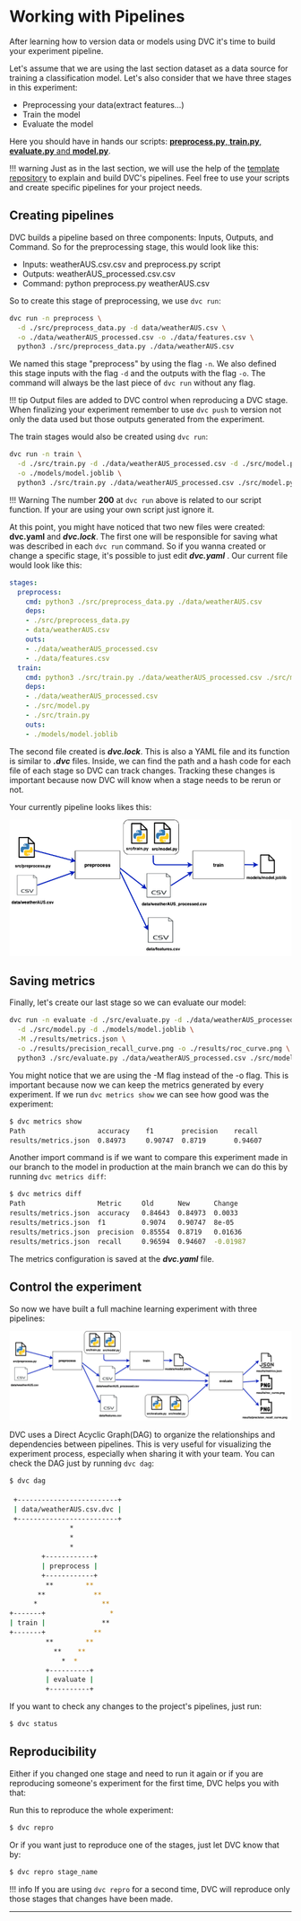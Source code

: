 # Working with Pipelines

After learning how to version data or models using DVC it's time to build your experiment pipeline.

Let's assume that we are using the last section dataset as a data source for training a classification model. Let's also consider that we have three stages in this experiment:

- Preprocessing your data(extract features...)
- Train the model
- Evaluate the model

Here you should have in hands our scripts: [**preprocess.py**, **train.py**, **evaluate.py** and **model.py**](https://github.com/mlops-guide/dvc-gitactions/tree/master/src).

!!! warning
    Just as in the last section, we will use the help of the [template repository](https://github.com/mlops-guide/dvc-gitactions) to explain and build DVC's pipelines. Feel free to use your scripts and create specific pipelines for your project needs.

## Creating pipelines

DVC builds a pipeline based on three components: Inputs, Outputs, and Command. So for the preprocessing stage, this would look like this:

 - Inputs: weatherAUS.csv.csv and preprocess.py script
 - Outputs: weatherAUS_processed.csv.csv
 - Command: python preprocess.py weatherAUS.csv

So to create this stage of preprocessing, we use ```dvc run```:

```bash
dvc run -n preprocess \
  -d ./src/preprocess_data.py -d data/weatherAUS.csv \
  -o ./data/weatherAUS_processed.csv -o ./data/features.csv \
  python3 ./src/preprocess_data.py ./data/weatherAUS.csv
```

We named this stage "preprocess" by using the flag ```-n```. We also defined this stage inputs with the flag ```-d``` and the outputs with the flag ```-o```. The command will always be the last piece of ```dvc run``` without any flag.

!!! tip
    Output files are added to DVC control when reproducing a DVC stage. When finalizing your experiment remember to use ```dvc push``` to version not only the data used but those outputs generated from the experiment.

The train stages would also be created using ```dvc run```:

```bash
dvc run -n train \
  -d ./src/train.py -d ./data/weatherAUS_processed.csv -d ./src/model.py \
  -o ./models/model.joblib \
  python3 ./src/train.py ./data/weatherAUS_processed.csv ./src/model.py 200
```

!!! Warning
    The number **200** at ```dvc run``` above is related to our script function. If your are using your own script just ignore it.

At this point, you might have noticed that two new files were created: **dvc.yaml** and ***dvc.lock***.  The first one will be responsible for saving what was described in each ```dvc run``` command. So if you wanna created or change a specific stage, it's possible to just edit ***dvc.yaml*** . Our current file would look like this:

```yaml
stages:
  preprocess:
    cmd: python3 ./src/preprocess_data.py ./data/weatherAUS.csv
    deps:
    - ./src/preprocess_data.py
    - data/weatherAUS.csv
    outs:
    - ./data/weatherAUS_processed.csv
    - ./data/features.csv
  train:
    cmd: python3 ./src/train.py ./data/weatherAUS_processed.csv ./src/model.py 200
    deps:
    - ./data/weatherAUS_processed.csv
    - ./src/model.py
    - ./src/train.py
    outs:
    - ./models/model.joblib
```

The second file created is ***dvc.lock***. This is also a YAML file and its function is similar to ***.dvc*** files. Inside, we can find the path and a hash code for each file of each stage so DVC can track changes. Tracking these changes is important because now DVC will know when a stage needs to be rerun or not.

Your currently pipeline looks likes this:

![half](../assets/dvc/half_pipeline.png)


## Saving metrics

Finally, let's create our last stage so we can evaluate our model:

```bash
dvc run -n evaluate -d ./src/evaluate.py -d ./data/weatherAUS_processed.csv \
  -d ./src/model.py -d ./models/model.joblib \
  -M ./results/metrics.json \
  -o ./results/precision_recall_curve.png -o ./results/roc_curve.png \
  python3 ./src/evaluate.py ./data/weatherAUS_processed.csv ./src/model.py ./models/model.joblib

```

You might notice that we are using the -M flag instead of the -o flag. This is important because now we can keep the metrics generated by every experiment. If we run ```dvc metrics show``` we can see how good was the experiment:

```bash
$ dvc metrics show
Path                  accuracy    f1       precision    recall        
results/metrics.json  0.84973     0.90747  0.8719       0.94607
```

Another import command is if we want to compare this experiment made in our branch to the model in production at the main branch we can do this by running ```dvc metrics diff```:

```bash
$ dvc metrics diff
Path                  Metric     Old      New      Change             
results/metrics.json  accuracy   0.84643  0.84973  0.0033
results/metrics.json  f1         0.9074   0.90747  8e-05
results/metrics.json  precision  0.85554  0.8719   0.01636
results/metrics.json  recall     0.96594  0.94607  -0.01987
```

The metrics configuration is saved at the ***dvc.yaml*** file.


## Control the experiment

So now we have built a full machine learning experiment with three pipelines: 

![complete](../assets/dvc/complete_pipeline.png)

DVC uses a Direct Acyclic Graph(DAG) to organize the relationships and dependencies between pipelines. This is very useful for visualizing the experiment process, especially when sharing it with your team. You can check the DAG just by running ```dvc dag```:

```bash
$ dvc dag

 +-------------------------+  
 | data/weatherAUS.csv.dvc |  
 +-------------------------+  
               *              
               *              
               *              
        +------------+        
        | preprocess |        
        +------------+        
         **        **         
       **            **       
      *                **     
+-------+                *    
| train |              **     
+-------+            **       
         **        **         
           **    **           
             *  *             
         +----------+         
         | evaluate |         
         +----------+   
```

If you want to check any changes to the project's pipelines, just run:

```bash
$ dvc status
```

## Reproducibility

Either if you changed one stage and need to run it again or if you are reproducing someone's experiment for the first time, DVC helps you with that:

Run this to reproduce the whole experiment:

```bash
$ dvc repro
```

Or if you want just to reproduce one of the stages, just let DVC know that by:

```bash
$ dvc repro stage_name
```

!!! info 
    If you are using ```dvc repro``` for a second time, DVC will reproduce only those stages that changes have been made.

___
